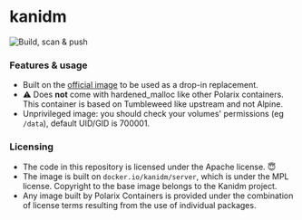 # kanidm

![Build, scan & push](https://github.com/Polarix-Containers/kanidm/actions/workflows/build.yml/badge.svg)

### Features & usage
- Built on the [official image](https://github.com/kanidm/kanidm) to be used as a drop-in replacement.
- ⚠️ Does **not** come with hardened_malloc like other Polarix containers. This container is based on Tumbleweed like upstream and not Alpine.
- Unprivileged image: you should check your volumes' permissions (eg `/data`), default UID/GID is 700001. 

### Licensing
- The code in this repository is licensed under the Apache license. 😇
- The image is built on `docker.io/kanidm/server`, which is under the MPL license. Copyright to the base image belongs to the Kanidm project.
- Any image built by Polarix Containers is provided under the combination of license terms resulting from the use of individual packages.
